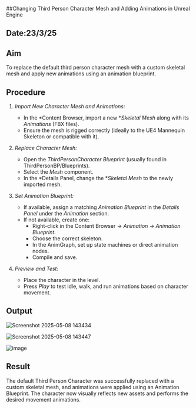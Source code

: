 ##Changing Third Person Character Mesh and Adding Animations in Unreal Engine
## Date:23/3/25
## Aim
To replace the default third person character mesh with a custom skeletal mesh and apply new animations using an animation blueprint.

## Procedure

1. *Import New Character Mesh and Animations:*
   - In the *Content Browser, import a new **Skeletal Mesh* along with its *Animations* (FBX files).
   - Ensure the mesh is rigged correctly (ideally to the UE4 Mannequin Skeleton or compatible with it).

2. *Replace Character Mesh:*
   - Open the *ThirdPersonCharacter Blueprint* (usually found in ThirdPersonBP/Blueprints).
   - Select the *Mesh* component.
   - In the *Details Panel, change the **Skeletal Mesh* to the newly imported mesh.

3. *Set Animation Blueprint:*
   - If available, assign a matching *Animation Blueprint* in the *Details Panel* under the *Animation* section.
   - If not available, create one:
     - Right-click in the Content Browser → *Animation → Animation Blueprint*.
     - Choose the correct skeleton.
     - In the AnimGraph, set up state machines or direct animation nodes.
     - Compile and save.

4. *Preview and Test:*
   - Place the character in the level.
   - Press *Play* to test idle, walk, and run animations based on character movement.
  
## Output

![Screenshot 2025-05-08 143434](https://github.com/user-attachments/assets/da92e5cf-9199-4e45-90e3-697916a28716)


![Screenshot 2025-05-08 143447](https://github.com/user-attachments/assets/98c10596-d453-4b40-b1c9-6fd5630b63ac)


![image](https://github.com/user-attachments/assets/b8b2a3ec-eab5-44a2-9213-097a6d7f7845)








## Result
The default Third Person Character was successfully replaced with a custom skeletal mesh, and animations were applied using an Animation Blueprint. The character now visually reflects new assets and performs the desired movement animations.
